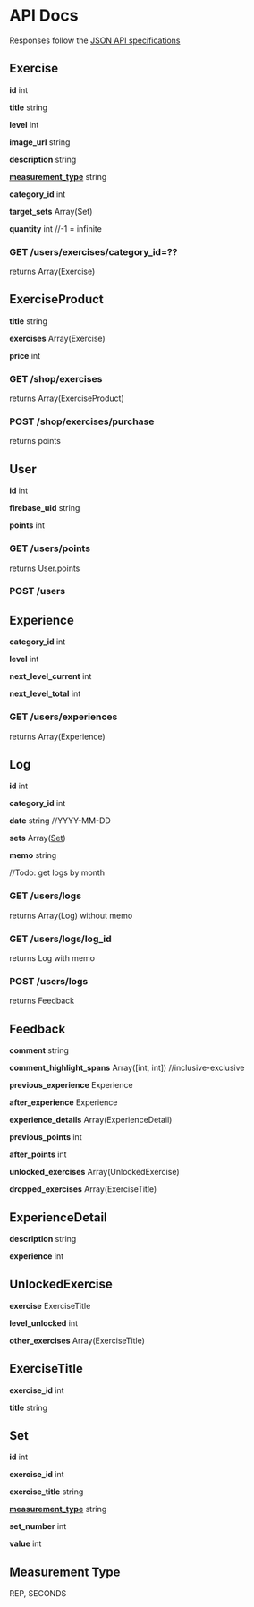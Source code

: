 # API Docs
Responses follow the [JSON API specifications](https://jsonapi.org/)

## Exercise
**id** int

**title** string

**level** int

**image_url** string

**description** string

**[measurement_type](#measurement-type)** string

**category_id** int

**target_sets** Array(Set)

**quantity** int //-1 = infinite

### GET /users/exercises/category_id=??
returns Array(Exercise)

## ExerciseProduct
**title** string

**exercises** Array(Exercise)

**price** int

### GET /shop/exercises
returns Array(ExerciseProduct)

### POST /shop/exercises/purchase
returns points

## User
**id** int

**firebase_uid** string

**points** int

### GET /users/points
returns User.points

### POST /users

## Experience
**category_id** int

**level** int

**next_level_current** int

**next_level_total** int

### GET /users/experiences
returns Array(Experience)

## Log
**id** int

**category_id** int

**date** string //YYYY-MM-DD

**sets** Array([Set](#set)) 

**memo** string

//Todo: get logs by month

### GET /users/logs
returns Array(Log) without memo

### GET /users/logs/log_id
returns Log with memo

### POST /users/logs
returns Feedback

## Feedback
**comment** string

**comment_highlight_spans** Array([int, int]) //inclusive-exclusive

**previous_experience** Experience

**after_experience** Experience

**experience_details** Array(ExperienceDetail)

**previous_points** int

**after_points** int

**unlocked_exercises** Array(UnlockedExercise)

**dropped_exercises** Array(ExerciseTitle)

## ExperienceDetail
**description** string

**experience** int

## UnlockedExercise
**exercise** ExerciseTitle

**level_unlocked** int

**other_exercises** Array(ExerciseTitle)

## ExerciseTitle
**exercise_id** int

**title** string

## Set

**id** int

**exercise_id** int

**exercise_title** string

**[measurement_type](#measurement-type)** string

**set_number** int

**value** int

## Measurement Type
REP, SECONDS
